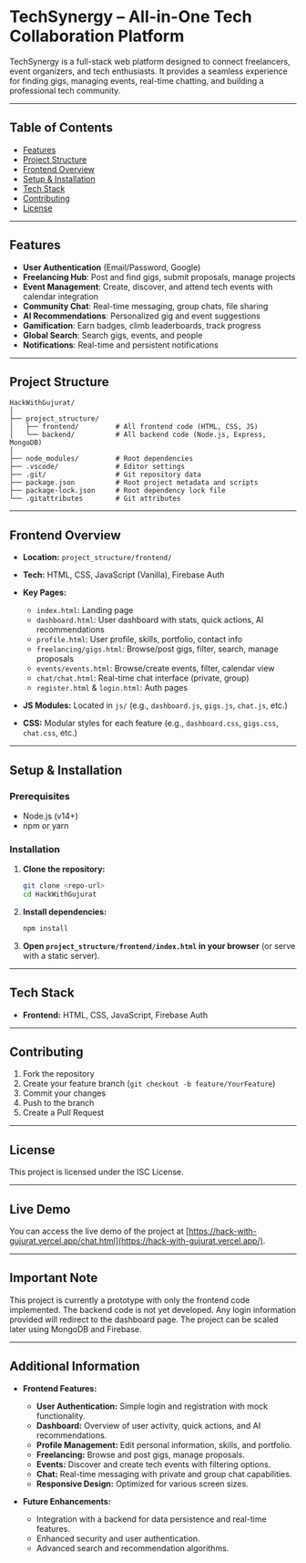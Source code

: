 # TechSynergy – All-in-One Tech Collaboration Platform

TechSynergy is a full-stack web platform designed to connect freelancers, event organizers, and tech enthusiasts. It provides a seamless experience for finding gigs, managing events, real-time chatting, and building a professional tech community.

---

## Table of Contents

- [Features](#features)
- [Project Structure](#project-structure)
- [Frontend Overview](#frontend-overview)
- [Setup & Installation](#setup--installation)
- [Tech Stack](#tech-stack)
- [Contributing](#contributing)
- [License](#license)

---

## Features

- **User Authentication** (Email/Password, Google)
- **Freelancing Hub**: Post and find gigs, submit proposals, manage projects
- **Event Management**: Create, discover, and attend tech events with calendar integration
- **Community Chat**: Real-time messaging, group chats, file sharing
- **AI Recommendations**: Personalized gig and event suggestions
- **Gamification**: Earn badges, climb leaderboards, track progress
- **Global Search**: Search gigs, events, and people
- **Notifications**: Real-time and persistent notifications

---

## Project Structure

```
HackWithGujurat/
│
├── project_structure/
│   ├── frontend/         # All frontend code (HTML, CSS, JS)
│   └── backend/          # All backend code (Node.js, Express, MongoDB)
│
├── node_modules/         # Root dependencies
├── .vscode/              # Editor settings
├── .git/                 # Git repository data
├── package.json          # Root project metadata and scripts
├── package-lock.json     # Root dependency lock file
└── .gitattributes        # Git attributes
```

---

## Frontend Overview

- **Location:** `project_structure/frontend/`
- **Tech:** HTML, CSS, JavaScript (Vanilla), Firebase Auth
- **Key Pages:**
  - `index.html`: Landing page
  - `dashboard.html`: User dashboard with stats, quick actions, AI recommendations
  - `profile.html`: User profile, skills, portfolio, contact info
  - `freelancing/gigs.html`: Browse/post gigs, filter, search, manage proposals
  - `events/events.html`: Browse/create events, filter, calendar view
  - `chat/chat.html`: Real-time chat interface (private, group)
  - `register.html` & `login.html`: Auth pages

- **JS Modules:** Located in `js/` (e.g., `dashboard.js`, `gigs.js`, `chat.js`, etc.)
- **CSS:** Modular styles for each feature (e.g., `dashboard.css`, `gigs.css`, `chat.css`, etc.)

---

## Setup & Installation

### Prerequisites

- Node.js (v14+)
- npm or yarn

### Installation

1. **Clone the repository:**
   ```bash
   git clone <repo-url>
   cd HackWithGujurat
   ```

2. **Install dependencies:**
   ```bash
   npm install
   ```

3. **Open `project_structure/frontend/index.html` in your browser** (or serve with a static server).

---

## Tech Stack

- **Frontend:** HTML, CSS, JavaScript, Firebase Auth

---

## Contributing

1. Fork the repository
2. Create your feature branch (`git checkout -b feature/YourFeature`)
3. Commit your changes
4. Push to the branch
5. Create a Pull Request

---

## License

This project is licensed under the ISC License.

---

## Live Demo

You can access the live demo of the project at [https://hack-with-gujurat.vercel.app/chat.html](https://hack-with-gujurat.vercel.app/).

---

## Important Note

This project is currently a prototype with only the frontend code implemented. The backend code is not yet developed. Any login information provided will redirect to the dashboard page. The project can be scaled later using MongoDB and Firebase.

---

## Additional Information

- **Frontend Features:**
  - **User Authentication:** Simple login and registration with mock functionality.
  - **Dashboard:** Overview of user activity, quick actions, and AI recommendations.
  - **Profile Management:** Edit personal information, skills, and portfolio.
  - **Freelancing:** Browse and post gigs, manage proposals.
  - **Events:** Discover and create tech events with filtering options.
  - **Chat:** Real-time messaging with private and group chat capabilities.
  - **Responsive Design:** Optimized for various screen sizes.

- **Future Enhancements:**
  - Integration with a backend for data persistence and real-time features.
  - Enhanced security and user authentication.
  - Advanced search and recommendation algorithms.

